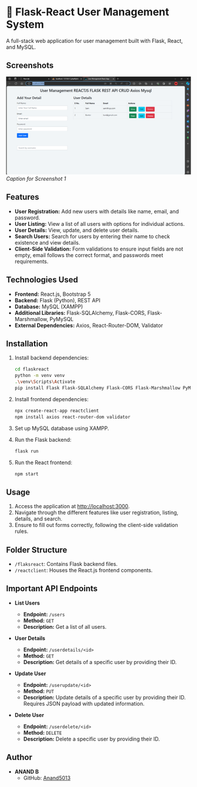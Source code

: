 # 🚀 Flask-React User Management System

A full-stack web application for user management built with Flask, React, and MySQL.

## Screenshots

![Screenshot 1](react-flask-app-preview.png)
*Caption for Screenshot 1*

## Features

- **User Registration:** Add new users with details like name, email, and password.
- **User Listing:** View a list of all users with options for individual actions.
- **User Details:** View, update, and delete user details.
- **Search Users:** Search for users by entering their name to check existence and view details.
- **Client-Side Validation:** Form validations to ensure input fields are not empty, email follows the correct format, and passwords meet requirements.

## Technologies Used

- **Frontend:** React.js, Bootstrap 5
- **Backend:** Flask (Python), REST API
- **Database:** MySQL (XAMPP)
- **Additional Libraries:** Flask-SQLAlchemy, Flask-CORS, Flask-Marshmallow, PyMySQL
- **External Dependencies:** Axios, React-Router-DOM, Validator

## Installation

1. Install backend dependencies:

    ```bash
    cd flaskreact
    python -m venv venv
    .\venv\Scripts\Activate
    pip install Flask Flask-SQLAlchemy Flask-CORS Flask-Marshmallow PyMySQL
    ```

2. Install frontend dependencies:

    ```bash
    npx create-react-app reactclient
    npm install axios react-router-dom validator
    ```

3. Set up MySQL database using XAMPP.

4. Run the Flask backend:

    ```bash
    flask run
    ```

5. Run the React frontend:

    ```bash
    npm start
    ```

## Usage

1. Access the application at [http://localhost:3000](http://localhost:3000).
2. Navigate through the different features like user registration, listing, details, and search.
3. Ensure to fill out forms correctly, following the client-side validation rules.

## Folder Structure

- `/flaksreact`: Contains Flask backend files.
- `/reactclient`: Houses the React.js frontend components.

## Important API Endpoints

- **List Users**
  - **Endpoint:** `/users`
  - **Method:** `GET`
  - **Description:** Get a list of all users.

- **User Details**
  - **Endpoint:** `/userdetails/<id>`
  - **Method:** `GET`
  - **Description:** Get details of a specific user by providing their ID.

- **Update User**
  - **Endpoint:** `/userupdate/<id>`
  - **Method:** `PUT`
  - **Description:** Update details of a specific user by providing their ID. Requires JSON payload with updated information.

- **Delete User**
  - **Endpoint:** `/userdelete/<id>`
  - **Method:** `DELETE`
  - **Description:** Delete a specific user by providing their ID.

## Author

- **ANAND B**
  - GitHub: [Anand5013](https://github.com/Anand5013)
